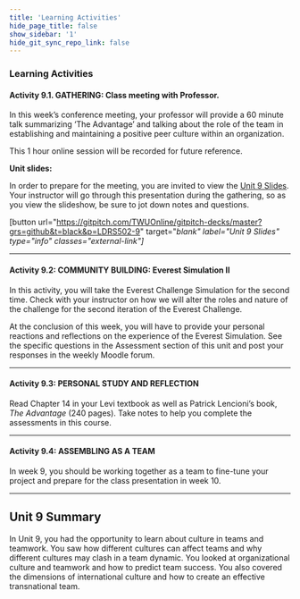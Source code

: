 ```yaml
---
title: 'Learning Activities'
hide_page_title: false
show_sidebar: '1'
hide_git_sync_repo_link: false
---
```


### Learning Activities

#### Activity 9.1. GATHERING: Class meeting with Professor.

In this week’s conference meeting, your professor will provide a 60 minute talk
summarizing ‘The Advantage’ and talking about the role of the team in
establishing and maintaining a positive peer culture within an organization.

This 1 hour online session will be recorded for future reference.

**Unit slides:**

In order to prepare for the meeting, you are invited to view the [Unit 9 Slides](https://gitpitch.com/TWUOnline/gitpitch-decks/master?grs=github&t=black&p=LDRS502-9). Your instructor will go through this presentation
during the gathering, so as you view the slideshow, be sure to jot down notes
and questions.

[button url="https://gitpitch.com/TWUOnline/gitpitch-decks/master?grs=github&t=black&p=LDRS502-9" target="_blank" label="Unit 9 Slides" type="info" classes="external-link"]_  

---

#### Activity 9.2: COMMUNITY BUILDING: Everest Simulation II

In this activity, you will take the Everest Challenge Simulation for the second
time. Check with your instructor on how we will alter the roles and nature of
the challenge for the second iteration of the Everest Challenge.

At the conclusion of this week, you will have to provide your personal reactions
and reflections on the experience of the Everest Simulation. See the specific
questions in the Assessment section of this unit and post your responses in the
weekly Moodle forum.

---

#### Activity 9.3: PERSONAL STUDY AND REFLECTION

Read Chapter 14 in your Levi textbook as well as Patrick Lencioni’s book, *The
Advantage* (240 pages). Take notes to help you complete the assessments in this course.

---

#### Activity 9.4: ASSEMBLING AS A TEAM 

In week 9, you should be working together as a team to fine-tune your project
and prepare for the class presentation in week 10.

---

## Unit 9 Summary

In Unit 9, you had the opportunity to learn about culture in teams and teamwork.
You saw how different cultures can affect teams and why different cultures may
clash in a team dynamic. You looked at organizational culture and teamwork and
how to predict team success. You also covered the dimensions of international
culture and how to create an effective transnational team.
